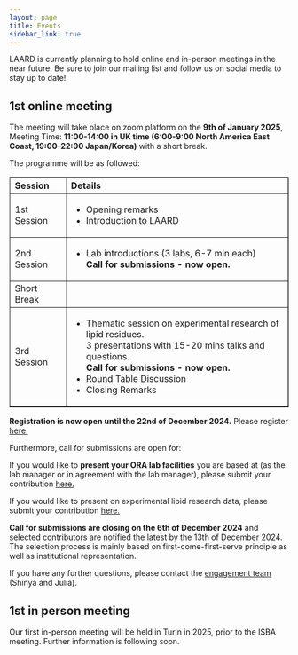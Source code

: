 ```yaml
---
layout: page
title: Events
sidebar_link: true
---
```


LAARD is currently planning to hold online and in-person meetings in the near future. Be sure to join our mailing list and follow us on social media to stay up to date!

<h2>1st online meeting</h2>
The meeting will take place on zoom platform on the <b>9th of January 2025</b>, Meeting Time: <b>11:00-14:00 in UK time (6:00-9:00 North America East Coast, 19:00-22:00 Japan/Korea)</b> with a short break.

The programme will be as followed:
<table border="1" style="border-collapse: collapse; width: 100%;">
  <thead>
    <tr>
      <th style="text-align: left;">Session</th>
      <th style="text-align: left;">Details</th>
    </tr>
  </thead>
  <tbody>
    <tr>
      <td>1st Session</td>
      <td>
        <ul>
          <li>Opening remarks</li>
          <li>Introduction to LAARD</li>
        </ul>
      </td>
    </tr>
    <tr>
      <td>2nd Session</td>
      <td>
        <ul>
          <li>Lab introductions (3 labs, 6-7 min each) </br><b>Call for submissions - now open.</b></li>
        </ul>
      </td>
    </tr>
    <tr>
      <td>Short Break</td>
      <td></td>
    </tr>
    <tr>
      <td>3rd Session</td>
      <td>
        <ul>
          <li>Thematic session on experimental research of lipid residues. </br>3 presentations with 15-20 mins talks and questions. </br><b>Call for submissions - now open.</b></li>
          <li>Round Table Discussion</li>
          <li>Closing Remarks</li>
        </ul>
      </td>
    </tr>
  </tbody>
</table>



<b>Registration is now open until the 22nd of December 2024.</b> Please register <a href="https://docs.google.com/forms/d/e/1FAIpQLSfMNEgQjVBKsf4SswrIAXlqXUOB1rlUw7CESX2tNKA5FYgOBw/viewform?usp=sf_link">here.</a>
 
Furthermore, call for submissions are open for:

If you would like to <b>present your ORA lab facilities</b> you are based at (as the lab manager or in agreement with the lab manager), please submit your contribution <a href="https://docs.google.com/forms/d/e/1FAIpQLSfAZi8ZVJkfqVvjc5ZHXjOr56C9r2aouuPayy3H0_Soc0bR6A/viewform?usp=sf_link">here.</a>

If you would like to present on experimental lipid research data, please submit your contribution <a href="https://docs.google.com/forms/d/e/1FAIpQLSesaT1pq8coxJwlTzr8CKJoD-6L-U61RMyA3MS_KWx1W3PzvA/viewform?usp=sf_link">here.</a>

<b>Call for submissions are closing on the 6th of December 2024</b> and selected contributors are notified the latest by the 13th of December 2024. The selection process is mainly based on 
first-come-first-serve principle as well as institutional representation.

If you have any further questions, please contact the <a href="https://laardcommunity.github.io/Steering-Committee/#engagement">engagement team</a> (Shinya and Julia).


<h2>1st in person meeting</h2>
Our first in-person meeting will be held in Turin in 2025, prior to the ISBA meeting. Further information is following soon. 


